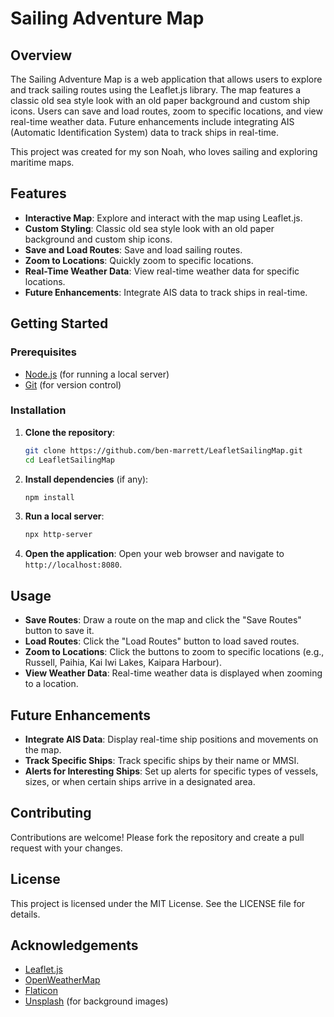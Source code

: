 # Sailing Adventure Map

## Overview

The Sailing Adventure Map is a web application that allows users to explore and track sailing routes using the Leaflet.js library. The map features a classic old sea style look with an old paper background and custom ship icons. Users can save and load routes, zoom to specific locations, and view real-time weather data. Future enhancements include integrating AIS (Automatic Identification System) data to track ships in real-time.

This project was created for my son Noah, who loves sailing and exploring maritime maps.

## Features

- **Interactive Map**: Explore and interact with the map using Leaflet.js.
- **Custom Styling**: Classic old sea style look with an old paper background and custom ship icons.
- **Save and Load Routes**: Save and load sailing routes.
- **Zoom to Locations**: Quickly zoom to specific locations.
- **Real-Time Weather Data**: View real-time weather data for specific locations.
- **Future Enhancements**: Integrate AIS data to track ships in real-time.

## Getting Started

### Prerequisites

- [Node.js](https://nodejs.org/) (for running a local server)
- [Git](https://git-scm.com/) (for version control)

### Installation

1. **Clone the repository**:
    ```sh
    git clone https://github.com/ben-marrett/LeafletSailingMap.git
    cd LeafletSailingMap
    ```

2. **Install dependencies** (if any):
    ```sh
    npm install
    ```

3. **Run a local server**:
    ```sh
    npx http-server
    ```

4. **Open the application**:
    Open your web browser and navigate to `http://localhost:8080`.

## Usage

- **Save Routes**: Draw a route on the map and click the "Save Routes" button to save it.
- **Load Routes**: Click the "Load Routes" button to load saved routes.
- **Zoom to Locations**: Click the buttons to zoom to specific locations (e.g., Russell, Paihia, Kai Iwi Lakes, Kaipara Harbour).
- **View Weather Data**: Real-time weather data is displayed when zooming to a location.

## Future Enhancements

- **Integrate AIS Data**: Display real-time ship positions and movements on the map.
- **Track Specific Ships**: Track specific ships by their name or MMSI.
- **Alerts for Interesting Ships**: Set up alerts for specific types of vessels, sizes, or when certain ships arrive in a designated area.

## Contributing

Contributions are welcome! Please fork the repository and create a pull request with your changes.

## License

This project is licensed under the MIT License. See the LICENSE file for details.

## Acknowledgements

- [Leaflet.js](https://leafletjs.com/)
- [OpenWeatherMap](https://openweathermap.org/)
- [Flaticon](https://www.flaticon.com/)
- [Unsplash](https://unsplash.com) (for background images)
